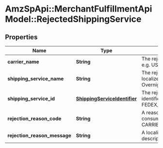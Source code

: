 # AmzSpApi::MerchantFulfillmentApiModel::RejectedShippingService

## Properties
Name | Type | Description | Notes
------------ | ------------- | ------------- | -------------
**carrier_name** | **String** | The rejected shipping carrier name. e.g. USPS | 
**shipping_service_name** | **String** | The rejected shipping service localized name. e.g. FedEx Standard Overnight | 
**shipping_service_id** | [**ShippingServiceIdentifier**](ShippingServiceIdentifier.md) | The rejected shipping service identifier. e.g. FEDEX_PTP_STANDARD_OVERNIGHT | 
**rejection_reason_code** | **String** | A reason code meant to be consumed programatically. e.g. CARRIER_CANNOT_SHIP_TO_POBOX | 
**rejection_reason_message** | **String** | A localized human readable description of the rejected reason. | [optional] 


